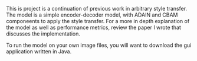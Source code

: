This is project is a continuation of previous work in arbitrary style transfer. The model is a simple encoder-decoder model, with ADAIN and CBAM componeents to apply the style transfer. For a more in depth explanation of the model as well as performance metrics,
review the paper I wrote that discusses the implementation.


To run the model on your own image files, you will want to download the gui application written in Java.

